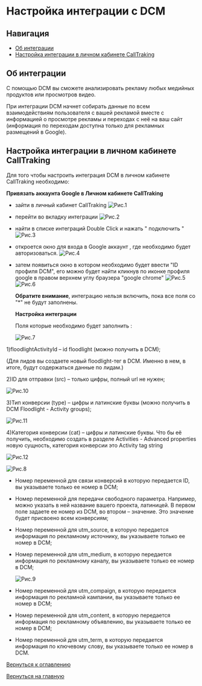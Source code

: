 # Настройка интеграции с DCM

## Навигация
* [Об интеграции ](#Об-интеграции)
* [Настройка интеграции в личном кабинете CallTraking ](#Настройка-интеграции-в-личном-кабинете-CallTraking)



## Об интеграции


С помощью DCM вы сможете анализировать рекламу любых медийных продуктов или просмотров видео.

При интеграции DCM начнет собирать данные по всем взаимодействиям пользователя с вашей рекламой вместе с информацией о просмотре рекламы и переходах с неё на ваш сайт (информация по переходам доступна только для рекламных размещений в Google). 


## Настройка интеграции в личном кабинете CallTraking

Для того чтобы настроить интеграция DCM в личном кабинете CallTraking необходимо:

**Привязать аккаунта Google в Личном кабинете CallTraking**
- зайти в личный кабинет CallTraking
![Рис.1](images/LK_CT_1.jpg)
- перейти во вкладку интеграции
![Рис.2](images/VkladIn_1.png)
- найти в списке интеграций Double Click и нажать " подключить "
![Рис.3](images/Inter_DCM.jpg)
- откроется окно для входа в Google аккаунт , где необходимо будет авторизоваться.
![Рис.4](images/LK_CT.png)
- затем появиться окно в котором необходимо будет ввести "ID профиля DCM", его можно будет найти кликнув по иконке профиля google в правом верхнем углу браузера "google chrome"
![Рис.5](images/DCMID_2.jpg)
![Рис.6](images/LK_ID_1.png)

  
  **Обратите внимание**, интеграцию нельзя включить, пока все поля со "*" не будут заполнены.

  **Настройка интеграции**

  Поля которые необходимо будет заполнить :

  ![Рис.7](images/skript_1.jpg)

1)floodlightActivityId – id floodlight (можно получить в DCM);

(Для лидов вы создаете новый floodlight-тег в DCM. Именно в нем, в итоге, будут содержаться данные по лидам.)


2)ID для отправки  (src) –  только цифры, полный url не нужен;

![Рис.10](images/src_1.png)

3)Тип конверсии (type) – цифры и латинские буквы (можно получить в DCM Floodlight - Activity groups);

![Рис.11](images/type_2.jpg)

4)Категория конверсии (cat) – цифры и латинские буквы. Что бы её получить, необходимо создать в разделе Activities - Advanced properties новую сущность, категория конверсии это Activity tag string

![Рис.12](images/cat_1.png)

   ![Рис.8](images/skript_2.jpg)

- Номер переменной для связи конверсий в которую передается ID, вы указываете только ее номер в DCM;

- Номер переменной для передачи свободного параметра. 
  Например, можно указать в ней название вашего проекта, латиницей. В первом поле задаете ее номер из DCM, во втором – значение. Это значение будет присвоено всем конверсиям;

- Номер переменной для utm_source, в которую передается информация по рекламному источнику, вы указываете только ее номер в DCM;

- Номер переменной для utm_medium, в которую передается информация по рекламному каналу, вы указываете только ее номер в DCM;


  ![Рис.9](images/skript_3.jpg)
  
  
- Номер переменной для utm_compaign, в которую передается информация по рекламной кампании, вы указываете только ее номер в DCM;

- Номер переменной для utm_content, в которую передается информация по рекламному объявлению, вы указываете только ее номер в DCM;

- Номер переменной для utm_term, в которую передается информация по ключевому слову, вы указываете только ее номер в DCM.



[Вернуться к оглавлению](#навигация)

[Вернуться на главную](/README.md/#documentation)
